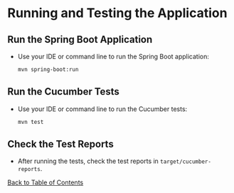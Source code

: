 # Running and Testing the Application

## Run the Spring Boot Application

- Use your IDE or command line to run the Spring Boot application:
  ```sh
  mvn spring-boot:run
  ```

## Run the Cucumber Tests

- Use your IDE or command line to run the Cucumber tests:
  ```sh
  mvn test
  ```

## Check the Test Reports

- After running the tests, check the test reports in `target/cucumber-reports`.

[Back to Table of Contents](index.md)

<script src="assets/copy-button.js"></script>
<link rel="stylesheet" type="text/css" href="assets/styles.css">
